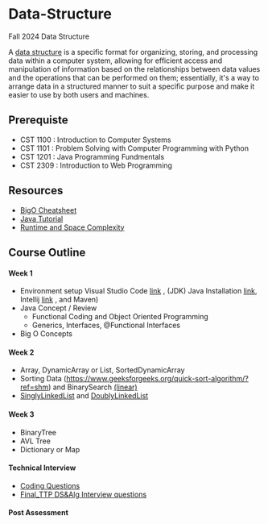 # Data-Structure
Fall 2024 Data Structure

A [data structure](https://www.geeksforgeeks.org/introduction-to-data-structures/) is a specific format for organizing, storing, and processing data within a computer system, allowing for efficient access and manipulation of information based on the relationships between data values and the operations that can be performed on them; essentially, it's a way to arrange data in a structured manner to suit a specific purpose and make it easier to use by both users and machines.

## Prerequiste
  *  CST 1100 : Introduction to Computer Systems
  *  CST 1101 : Problem Solving with Computer Programming with Python
  *  CST 1201 : Java Programming Fundmentals
  *  CST 2309 : Introduction to Web Programming    

## Resources
  *  [BigO Cheatsheet](https://www.bigocheatsheet.com/)
  *  [Java Tutorial](https://www.w3schools.com/java/)
  *  [Runtime and Space Complexity](https://www.linkedin.com/pulse/big-o-notation-time-complexity-algorithm-vikas-kumar)

## Course Outline

#### Week 1
  *  Environment setup Visual Studio Code [link](https://code.visualstudio.com/download) , (JDK) Java Installation [link](https://www.oracle.com/java/technologies/javase/jdk21-archive-downloads.html), Intellij [link](https://www.jetbrains.com/idea/download/?section=windows) , and Maven)
  *  Java Concept / Review
      * Functional Coding and Object Oriented Programming
      * Generics, Interfaces, @Functional Interfaces
  *  Big O Concepts    
    
#### Week 2
  *  Array, DynamicArray or List, SortedDynamicArray
  *  Sorting Data (https://www.geeksforgeeks.org/quick-sort-algorithm/?ref=shm) and BinarySearch [(linear)](https://www.geeksforgeeks.org/binary-search/)
  *  [SinglyLinkedList](https://www.geeksforgeeks.org/singly-linked-list-tutorial/#understanding-node-structure) and [DoublyLinkedList](https://www.geeksforgeeks.org/introduction-and-insertion-in-a-doubly-linked-list/?ref=shm)
    
#### Week 3
  *  BinaryTree
  *  AVL Tree
  *  Dictionary or Map
#### Technical Interview
 *  [Coding Questions](https://docs.google.com/document/d/1331ZOHxlguq-3hDjrIjNPSNDQ5IlBnXPSOvAEEEeAF8/edit?tab=t.0)
 *  [Final_TTP DS&Alg Interview questions](https://docs.google.com/spreadsheets/d/17BofgX6XaOSVbUGKCxbj0UD2dCoBCMpflNgSbklRfBs/edit?gid=0#gid=0)
#### Post Assessment

